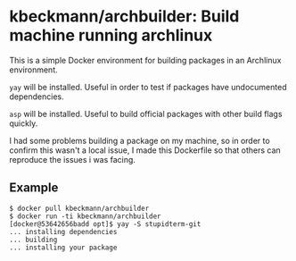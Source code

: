 # kbeckmann/archbuilder: Build machine running archlinux

This is a simple Docker environment for building packages in an Archlinux environment.

`yay` will be installed. Useful in order to test if packages have undocumented dependencies.

`asp` will be installed. Useful to build official packages with other build flags quickly.

I had some problems building a package on my machine, so in order to confirm this wasn't a local issue, I made this Dockerfile so that others can reproduce the issues i was facing.

## Example
```
$ docker pull kbeckmann/archbuilder
$ docker run -ti kbeckmann/archbuilder
[docker@53642656badd opt]$ yay -S stupidterm-git
... installing dependencies
... building
... installing your package
```
